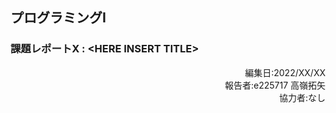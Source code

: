 ## プログラミングⅠ　　　
### 課題レポートX : \<HERE INSERT TITLE\>

<script type="text/javascript" async src="https://cdnjs.cloudflare.com/ajax/libs/mathjax/2.7.7/MathJax.js?config=TeX-MML-AM_CHTML">
</script>
<script type="text/x-mathjax-config">
 MathJax.Hub.Config({
 tex2jax: {
 inlineMath: [['$', '$'] ],
 displayMath: [ ['$$','$$'], ["\\[","\\]"] ]
 }
 });
</script>

<div style="text-align: right;">
編集日:2022/XX/XX<br>
報告者:e225717 高嶺拓矢<br>  
協力者:なし
</div>
